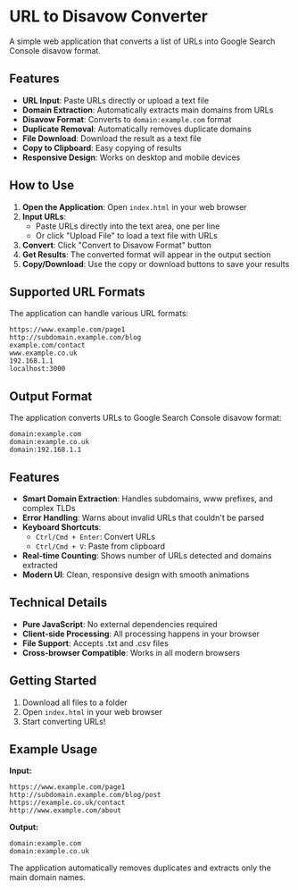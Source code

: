 # URL to Disavow Converter

A simple web application that converts a list of URLs into Google Search Console disavow format.

## Features

- **URL Input**: Paste URLs directly or upload a text file
- **Domain Extraction**: Automatically extracts main domains from URLs
- **Disavow Format**: Converts to `domain:example.com` format
- **Duplicate Removal**: Automatically removes duplicate domains
- **File Download**: Download the result as a text file
- **Copy to Clipboard**: Easy copying of results
- **Responsive Design**: Works on desktop and mobile devices

## How to Use

1. **Open the Application**: Open `index.html` in your web browser
2. **Input URLs**: 
   - Paste URLs directly into the text area, one per line
   - Or click "Upload File" to load a text file with URLs
3. **Convert**: Click "Convert to Disavow Format" button
4. **Get Results**: The converted format will appear in the output section
5. **Copy/Download**: Use the copy or download buttons to save your results

## Supported URL Formats

The application can handle various URL formats:

```
https://www.example.com/page1
http://subdomain.example.com/blog
example.com/contact
www.example.co.uk
192.168.1.1
localhost:3000
```

## Output Format

The application converts URLs to Google Search Console disavow format:

```
domain:example.com
domain:example.co.uk
domain:192.168.1.1
```

## Features

- **Smart Domain Extraction**: Handles subdomains, www prefixes, and complex TLDs
- **Error Handling**: Warns about invalid URLs that couldn't be parsed
- **Keyboard Shortcuts**: 
  - `Ctrl/Cmd + Enter`: Convert URLs
  - `Ctrl/Cmd + V`: Paste from clipboard
- **Real-time Counting**: Shows number of URLs detected and domains extracted
- **Modern UI**: Clean, responsive design with smooth animations

## Technical Details

- **Pure JavaScript**: No external dependencies required
- **Client-side Processing**: All processing happens in your browser
- **File Support**: Accepts .txt and .csv files
- **Cross-browser Compatible**: Works in all modern browsers

## Getting Started

1. Download all files to a folder
2. Open `index.html` in your web browser
3. Start converting URLs!

## Example Usage

**Input:**
```
https://www.example.com/page1
http://subdomain.example.com/blog/post
https://example.co.uk/contact
http://www.example.com/about
```

**Output:**
```
domain:example.com
domain:example.co.uk
```

The application automatically removes duplicates and extracts only the main domain names. 